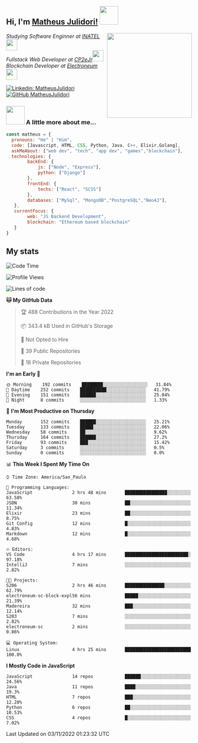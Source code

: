 <h2> Hi, I'm <a href="https://matheusjulidori.github.io" target="_blank">Matheus Julidori!</a> <img src="https://media.giphy.com/media/12oufCB0MyZ1Go/giphy.gif" width="50"></h2>
<img align='right' src="https://media.giphy.com/media/3oKIPnAiaMCws8nOsE/giphy.gif" width="230" height="auto">
<p><em>Studying Software Enginner at <a href="http://www.inatel.br" target="_blank">INATEL</a><img src="https://media.giphy.com/media/fYSnHlufseco8Fh93Z/giphy.gif" width="30"></br>
  Fullstack Web Developer at <a href="http://www.cp2ejr.com.br" target="_blank">CP2eJr</a><img src="https://media.giphy.com/media/WUlplcMpOCEmTGBtBW/giphy.gif" width="30"></br>
  Blockchain Developer at <a href="https://www.electroneum.com" target="_blank">Electroneum</a><img src="https://media.giphy.com/media/WUlplcMpOCEmTGBtBW/giphy.gif" width="30"> 
</em></p>

[![Linkedin: MatheusJulidori](https://img.shields.io/badge/-MatheusJulidori-blue?style=flat-square&logo=Linkedin&logoColor=white&link=https://www.linkedin.com/in/MatheusJulidori/)](https://www.linkedin.com/in/MatheusJulidori/)
[![GitHub MatheusJulidori](https://img.shields.io/github/followers/matheusjulidori?label=follow&style=social)](https://github.com/MatheusJulidori)


### <img src="https://media.giphy.com/media/VgCDAzcKvsR6OM0uWg/giphy.gif" width="50"> A little more about me...  

```javascript
const matheus = {
  pronouns: "He" | "Him",
  code: [Javascript, HTML, CSS, Python, Java, C++, Elixir,Golang],
  askMeAbout: ["web dev", "tech", "app dev", "games","blockchain"],
  technologies: {
        backEnd: {
            js: ["Node", "Express"],
            python: ["Django"]
        },
        frontEnd: {
            techs: ["React", "SCSS"]
        },
        databases: ["MySql", "MongoDB","PostgreSQL","Neo4J"],
   },
   currentFocus: {
        web: "JS Backend Development",
        blockchain: "Ethereum based blockchain"
   }
}
```
<h2>My stats</h2>

<!--START_SECTION:waka-->
![Code Time](http://img.shields.io/badge/Code%20Time-227%20hrs%2048%20mins-blue)

![Profile Views](http://img.shields.io/badge/Profile%20Views-0-blue)

![Lines of code](https://img.shields.io/badge/From%20Hello%20World%20I%27ve%20Written-667%20Thousand%20lines%20of%20code-blue)

**🐱 My GitHub Data** 

> 🏆 488 Contributions in the Year 2022
 > 
> 📦 343.4 kB Used in GitHub's Storage 
 > 
> 🚫 Not Opted to Hire
 > 
> 📜 39 Public Repositories 
 > 
> 🔑 18 Private Repositories  
 > 
**I'm an Early 🐤** 

```text
🌞 Morning    192 commits    ████████░░░░░░░░░░░░░░░░░   31.84% 
🌆 Daytime    252 commits    ██████████░░░░░░░░░░░░░░░   41.79% 
🌃 Evening    151 commits    ██████░░░░░░░░░░░░░░░░░░░   25.04% 
🌙 Night      8 commits      ░░░░░░░░░░░░░░░░░░░░░░░░░   1.33%

```
📅 **I'm Most Productive on Thursday** 

```text
Monday       152 commits    ██████░░░░░░░░░░░░░░░░░░░   25.21% 
Tuesday      133 commits    █████░░░░░░░░░░░░░░░░░░░░   22.06% 
Wednesday    58 commits     ██░░░░░░░░░░░░░░░░░░░░░░░   9.62% 
Thursday     164 commits    ██████░░░░░░░░░░░░░░░░░░░   27.2% 
Friday       93 commits     ███░░░░░░░░░░░░░░░░░░░░░░   15.42% 
Saturday     3 commits      ░░░░░░░░░░░░░░░░░░░░░░░░░   0.5% 
Sunday       0 commits      ░░░░░░░░░░░░░░░░░░░░░░░░░   0.0%

```


📊 **This Week I Spent My Time On** 

```text
⌚︎ Time Zone: America/Sao_Paulo

💬 Programming Languages: 
JavaScript               2 hrs 48 mins       ████████████████░░░░░░░░░   63.58% 
JSON                     30 mins             ██░░░░░░░░░░░░░░░░░░░░░░░   11.34% 
Elixir                   23 mins             ██░░░░░░░░░░░░░░░░░░░░░░░   8.75% 
Git Config               12 mins             █░░░░░░░░░░░░░░░░░░░░░░░░   4.83% 
Markdown                 12 mins             █░░░░░░░░░░░░░░░░░░░░░░░░   4.68%

🔥 Editors: 
VS Code                  4 hrs 17 mins       ████████████████████████░   97.18% 
IntelliJ                 7 mins              ░░░░░░░░░░░░░░░░░░░░░░░░░   2.82%

🐱‍💻 Projects: 
S206                     2 hrs 46 mins       ███████████████░░░░░░░░░░   62.79% 
electroneum-sc-block-expl56 mins             █████░░░░░░░░░░░░░░░░░░░░   21.39% 
Madereira                32 mins             ███░░░░░░░░░░░░░░░░░░░░░░   12.14% 
S203                     7 mins              ░░░░░░░░░░░░░░░░░░░░░░░░░   2.82% 
electroneum-sc           2 mins              ░░░░░░░░░░░░░░░░░░░░░░░░░   0.86%

💻 Operating System: 
Linux                    4 hrs 25 mins       █████████████████████████   100.0%

```

**I Mostly Code in JavaScript** 

```text
JavaScript               14 repos            ██████░░░░░░░░░░░░░░░░░░░   24.56% 
Java                     11 repos            ████░░░░░░░░░░░░░░░░░░░░░   19.3% 
HTML                     7 repos             ███░░░░░░░░░░░░░░░░░░░░░░   12.28% 
Python                   6 repos             ██░░░░░░░░░░░░░░░░░░░░░░░   10.53% 
CSS                      4 repos             █░░░░░░░░░░░░░░░░░░░░░░░░   7.02%

```



 Last Updated on 03/11/2022 01:23:32 UTC
<!--END_SECTION:waka-->
